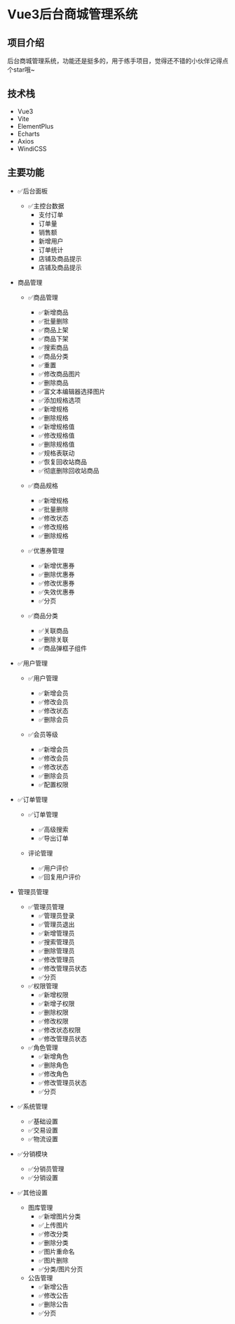 # Vue3后台商城管理系统

## 项目介绍

后台商城管理系统，功能还是挺多的，用于练手项目，觉得还不错的小伙伴记得点个star哦~ 

## 技术栈
+ Vue3 
+ Vite 
+ ElementPlus 
+ Echarts
+ Axios 
+ WindiCSS

## 主要功能

- ✅后台面板
    - ✅主控台数据
        - 支付订单
        - 订单量
        - 销售额
        - 新增用户
        - 订单统计
        - 店铺及商品提示
        - 店铺及商品提示
- 商品管理
    - ✅商品管理
        - ✅新增商品
        - ✅批量删除
        - ✅商品上架
        - ✅商品下架
        - ✅搜索商品
        - ✅商品分类
        - ✅重置
        - ✅修改商品图片
        - ✅删除商品
        - ✅富文本编辑器选择图片
        - ✅添加规格选项
        - ✅新增规格
        - ✅删除规格
        - ✅新增规格值
        - ✅修改规格值
        - ✅删除规格值
        - ✅规格表联动
        - ✅恢复回收站商品
        - ✅彻底删除回收站商品
    
    - ✅商品规格
        - ✅新增规格
        - ✅批量删除
        - ✅修改状态
        - ✅修改规格
        - ✅删除规格

     - ✅优惠券管理
        - ✅新增优惠券
        - ✅删除优惠券
        - ✅修改优惠券
        - ✅失效优惠券 
        - ✅分页
    
    -  ✅商品分类
        - ✅关联商品
        - ✅删除关联
        - ✅商品弹框子组件


-  ✅用户管理
    - ✅用户管理
        - ✅新增会员
        - ✅修改会员
        - ✅修改状态
        - ✅删除会员

    - ✅会员等级
        - ✅新增会员
        - ✅修改会员
        - ✅修改状态
        - ✅删除会员
        - ✅配置权限
-  ✅订单管理
    - ✅订单管理
        - ✅高级搜索
        - ✅导出订单
        
    - 评论管理
        - ✅用户评价
        - ✅回复用户评价       

- 管理员管理
    - ✅管理员管理
        - ✅管理员登录
        - ✅管理员退出
        - ✅新增管理员
        - ✅搜索管理员
        - ✅删除管理员
        - ✅修改管理员
        - ✅修改管理员状态
        - ✅分页
    -  ✅权限管理
        - ✅新增权限
        - ✅新增子权限
        - ✅删除权限
        - ✅修改权限
        - ✅修改状态权限
        - ✅修改管理员状态
    - ✅角色管理
        - ✅新增角色
        - ✅删除角色
        - ✅修改角色
        - ✅修改管理员状态
        - ✅分页

-  ✅系统管理
    - ✅基础设置
    - ✅交易设置
    - ✅物流设置
        
- ✅分销模块
    - ✅分销员管理
    - ✅分销设置
        
- ✅其他设置
    - 图库管理
        - ✅新增图片分类
        - ✅上传图片
        - ✅修改分类
        - ✅删除分类
        - ✅图片重命名
        - ✅图片删除
        - ✅分类/图片分页
    - 公告管理
        - ✅新增公告
        - ✅修改公告
        - ✅删除公告
        - ✅分页


